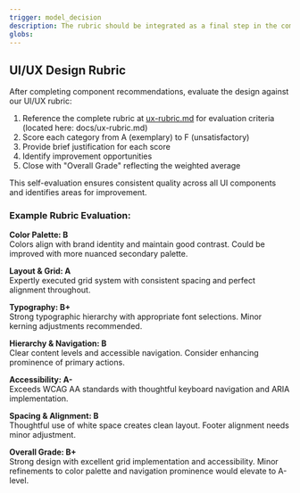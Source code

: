 ```yaml
---
trigger: model_decision
description: The rubric should be integrated as a final step in the component design process, where the LLM evaluates its own design recommendations against the established criteria.
globs: 
---
```

## UI/UX Design Rubric

After completing component recommendations, evaluate the design against our UI/UX rubric:

1. Reference the complete rubric at [ux-rubric.md](mdc:docs/ux-rubric.md) for evaluation criteria (located here: docs/ux-rubric.md)
2. Score each category from A (exemplary) to F (unsatisfactory)
3. Provide brief justification for each score
4. Identify improvement opportunities
5. Close with "Overall Grade" reflecting the weighted average

This self-evaluation ensures consistent quality across all UI components and identifies areas for improvement.

### Example Rubric Evaluation:

**Color Palette: B**  
Colors align with brand identity and maintain good contrast. Could be improved with more nuanced secondary palette.

**Layout & Grid: A**  
Expertly executed grid system with consistent spacing and perfect alignment throughout.

**Typography: B+**  
Strong typographic hierarchy with appropriate font selections. Minor kerning adjustments recommended.

**Hierarchy & Navigation: B**  
Clear content levels and accessible navigation. Consider enhancing prominence of primary actions.

**Accessibility: A-**  
Exceeds WCAG AA standards with thoughtful keyboard navigation and ARIA implementation.

**Spacing & Alignment: B**  
Thoughtful use of white space creates clean layout. Footer alignment needs minor adjustment.

**Overall Grade: B+**  
Strong design with excellent grid implementation and accessibility. Minor refinements to color palette and navigation prominence would elevate to A-level.